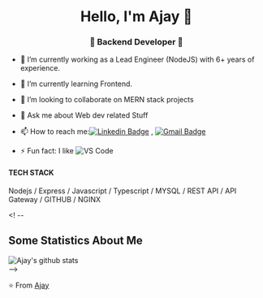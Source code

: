 <h1 align="center"> Hello, I'm Ajay 👋 </h1>
<h3 align="center">🚀 Backend Developer 🚀</h3>


- 🔭 I’m currently working as a Lead Engineer (NodeJS) with 6+ years of experience.
- 🌱 I’m currently learning Frontend.
- 👯 I’m looking to collaborate on MERN stack projects
- 💬 Ask me about Web dev related Stuff
- 📫 How to reach me:[![Linkedin Badge](https://img.shields.io/badge/-LinkedIn-blue?style=flat-square&logo=Linkedin&logoColor=white&link=)](https://www.linkedin.com/in/ajay-kumar-00372711b/) 
, [![Gmail Badge](https://img.shields.io/badge/-Gmail-c14438?style=flat-square&logo=Gmail&logoColor=white&link=mailto:shuklaraghav321.com)](mailto:aajayk786@gmail.com)

- ⚡ Fun fact: I like ![VS Code](http://img.shields.io/badge/-VS%20Code-007ACC?style=flat-square&logo=visual-studio-code&logoColor=ffffff)

#### TECH STACK

Nodejs / Express / Javascript / Typescript / MYSQL / REST API / API Gateway / GITHUB / NGINX 

<! --
## Some Statistics About Me
![Ajay's github stats](https://github-readme-stats.vercel.app/api?username=aajayk&&show_icons=true&title_color=ffffff&icon_color=bb2acf&text_color=daf7dc&bg_color=151515)<br>
-->

⭐️ From [Ajay](https://github.com/aajayk)
